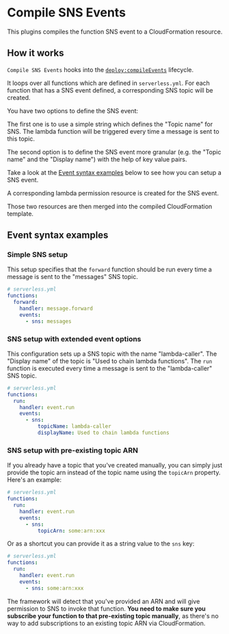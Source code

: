 <!--
title: Compile SNS Events
layout: Page
-->

# Compile SNS Events

This plugins compiles the function SNS event to a CloudFormation resource.

## How it works

`Compile SNS Events` hooks into the [`deploy:compileEvents`](/lib/plugins/deploy) lifecycle.

It loops over all functions which are defined in `serverless.yml`. For each function that has a SNS event defined,
a corresponding SNS topic will be created.

You have two options to define the SNS event:

The first one is to use a simple string which defines the "Topic name" for SNS. The lambda function will be triggered
every time a message is sent to this topic.

The second option is to define the SNS event more granular (e.g. the "Topic name" and the "Display name") with the help of
key value pairs.

Take a look at the [Event syntax examples](#event-syntax-examples) below to see how you can setup a SNS event.

A corresponding lambda permission resource is created for the SNS event.

Those two resources are then merged into the compiled CloudFormation template.

## Event syntax examples

### Simple SNS setup

This setup specifies that the `forward` function should be run every time a message is sent to the "messages" SNS topic.

```yml
# serverless.yml
functions:
  forward:
    handler: message.forward
    events:
      - sns: messages
```

### SNS setup with extended event options

This configuration sets up a SNS topic with the name "lambda-caller". The "Display name" of the topic is "Used to chain
lambda functions".  The `run` function is executed every time a message is sent to the "lambda-caller" SNS topic.

```yml
# serverless.yml
functions:
  run:
    handler: event.run
    events:
      - sns:
          topicName: lambda-caller
          displayName: Used to chain lambda functions
```

### SNS setup with pre-existing topic ARN
If you already have a topic that you've created manually, you can simply just provide the topic arn instead of the topic name using the `topicArn` property. Here's an example:

```yml
# serverless.yml
functions:
  run:
    handler: event.run
    events:
      - sns:
          topicArn: some:arn:xxx
```

Or as a shortcut you can provide it as a string value to the `sns` key:

```yml
# serverless.yml
functions:
  run:
    handler: event.run
    events:
      - sns: some:arn:xxx
```

The framework will detect that you've provided an ARN and will give permission to SNS to invoke that function. **You need to make sure you subscribe your function to that pre-existing topic manually**, as there's no way to add subscriptions to an existing topic ARN via CloudFormation.
